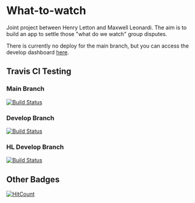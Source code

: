 # What-to-watch
Joint project between Henry Letton and Maxwell Leonardi. The aim is to build an app to settle those "what do we watch" group disputes.

There is currently no deploy for the main branch, but you can access the develop dashboard [here](https://what-to-watch-develop.herokuapp.com/).


## Travis CI Testing
### Main Branch
[![Build Status](https://www.travis-ci.com/henryletton/What-to-watch.svg?branch=main)](https://www.travis-ci.com/HennersMcGee/What-to-watch)
### Develop Branch
[![Build Status](https://www.travis-ci.com/henryletton/What-to-watch.svg?branch=develop)](https://www.travis-ci.com/HennersMcGee/What-to-watch)
### HL Develop Branch
[![Build Status](https://www.travis-ci.com/henryletton/What-to-watch.svg?branch=dev_hl)](https://www.travis-ci.com/HennersMcGee/What-to-watch)

## Other Badges
[![HitCount](http://hits.dwyl.com/henryletton/What-to-watch.svg)](http://hits.dwyl.com/HennersMcGee/What-to-watch)

